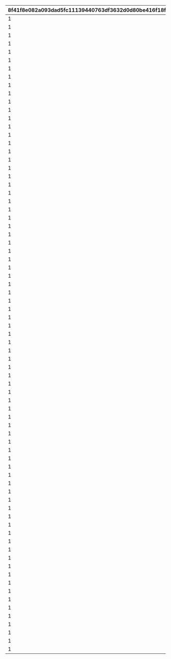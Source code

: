 |8f41f8e082a093dad5fc11139440763df3632d0d80be416f18fba0f2ee6d802d|88ca35a29d5f784f1234f429b298b95ab334598504db5e618e7c20cc900f6394|2b0d2a217f840af25a2184a2e6cef2fd8817cfe829ee6f4a116188d86b66a1eb|d38c020f9444a056a4da9c5e039c3ab6d20a4805f31770fc6246891773808509|f21972734906b2bea3abd3e1f4a5ad0ba07bb173bf8d5b33f057fc61143594fa|2c64a8dadfdd3bcb033d17957524949af2902fe6b160b89f81fdba879d5bc357|031024180e3fdbf68dafcbcc47ae6432d124c9348f3eed3b6dc5e724578151c2|64fc6b94eee973b9dc81bf8633be4112a84c5a35c270100802d692bf9eb642b5|
| --- | --- | --- | --- | --- | --- | --- | --- |
|1|111|200|3|104|5|2|4|
|1|211|2|3|14|5|2|4|
|1|311|2|3|103|5|2|4|
|1|411|2|3|102|5|2|4|
|1|511|200|3|104|5|2|4|
|1|611|250|3|1|5|2|4|
|1|711|3|3|101|5|2|4|
|1|811|3|3|100|5|2|4|
|1|911|200|3|104|5|2|4|
|1|1011|250|3|1|5|2|4|
|1|1111|250|3|3|5|2|4|
|1|1112|250|3|5|5|2|4|
|1|1211|150|3|6|5|2|4|
|1|1212|150|3|7|5|2|4|
|1|1311|200|3|104|5|2|4|
|1|1411|2|3|103|5|2|4|
|1|1511|2|3|102|5|2|4|
|1|1611|250|3|1|5|2|4|
|1|1711|200|3|104|5|2|4|
|1|1811|500|3|2|5|2|4|
|1|1812|500|3|4|5|2|4|
|1|1911|3|3|101|5|2|4|
|1|2011|3|3|100|5|2|4|
|1|2111|200|3|104|5|2|4|
|1|2211|250|3|1|5|2|4|
|1|2311|3|3|100|5|2|4|
|1|2411|3|3|101|5|2|4|
|1|2511|200|3|104|5|2|4|
|1|2611|500|3|2|5|2|4|
|1|2612|500|3|4|5|2|4|
|1|2711|150|3|6|5|2|4|
|1|2712|150|3|7|5|2|4|
|1|2811|500|3|2|5|2|4|
|1|2812|500|3|4|5|2|4|
|1|2911|200|3|104|5|2|4|
|1|3011|250|3|3|5|2|4|
|1|3012|250|3|5|5|2|4|
|1|3111|3|3|100|5|2|4|
|1|3211|3|3|101|5|2|4|
|1|3311|200|3|104|5|2|4|
|1|3411|2|3|100|5|2|4|
|1|3511|200|3|104|5|2|4|
|1|3611|1|3|103|5|2|4|
|1|3711|1|3|102|5|2|4|
|1|3811|250|3|2|5|2|4|
|1|3812|250|3|4|5|2|4|
|1|3911|1|3|102|5|2|4|
|1|4011|200|3|104|5|2|4|
|1|4111|2|3|100|5|2|4|
|1|4211|150|3|6|5|2|4|
|1|4212|150|3|7|5|2|4|
|1|4311|200|3|104|5|2|4|
|1|4411|1|3|103|5|2|4|
|1|4511|200|3|104|5|2|4|
|1|4611|2|3|101|5|2|4|
|1|4711|1|3|102|5|2|4|
|1|4811|200|3|104|5|2|4|
|1|4911|1|3|103|5|2|4|
|1|5011|200|3|104|5|2|4|
|1|5111|2|3|101|5|2|4|
|1|5211|1|3|102|5|2|4|
|1|5311|200|3|104|5|2|4|
|1|5411|150|3|6|5|2|4|
|1|5412|150|3|7|5|2|4|
|1|5511|1|3|103|5|2|4|
|1|5611|200|3|104|5|2|4|
|1|5711|2|3|100|5|2|4|
|1|5811|2|3|101|5|2|4|
|1|5911|1|3|103|5|2|4|
|1|6011|200|3|104|5|2|4|
|1|6111|1|3|102|5|2|4|
|1|6211|250|3|2|5|2|4|
|1|6212|250|3|4|5|2|4|
|1|6311|200|3|104|5|2|4|
|1|6411|1|3|103|5|2|4|
|1|6511|1|3|102|5|2|4|
|1|6611|200|3|104|5|2|4|